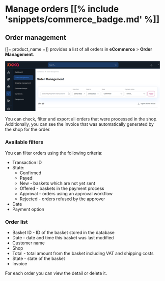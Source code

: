 # Manage orders [[% include 'snippets/commerce_badge.md' %]]

## Order management

[[= product_name =]] provides a list of all orders in **eCommerce** > **Order Management**.

![](img/order_management1.png)

You can check, filter and export all orders that were processed in the shop.
Additionally, you can see the invoice that was automatically generated by the shop for the order.

### Available filters

You can filter orders using the following criteria:

- Transaction ID
- State:
    - Confirmed
    - Payed  
    - New - baskets which are not yet sent  
    - Offered - baskets in the payment process
    - Approval - orders using an approval workflow
    - Rejected - orders refused by the approver
- Date
- Payment option

### Order list

- Basket ID - ID of the basket stored in the database
- Date - date and time this basket was last modified
- Customer name
- Shop
- Total - total amount from the basket including VAT and shipping costs
- State - state of the basket
- Invoice

For each order you can view the detail or delete it.
